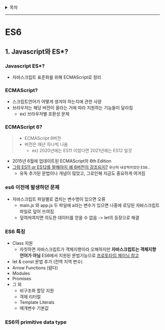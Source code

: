 <details>
  <summary>목차</summary>
  <div markdown="1">

- [ES6](#es6)
  - [1. Javascript와 ES*?](#1-javascript와-es)
    - [Javascript ES*?](#javascript-es)
    - [ECMAScript?](#ecmascript)
    - [ECMAScript 6?](#ecmascript-6)
    - [es6 이전에 발생하던 문제](#es6-이전에-발생하던-문제)
    - [ES6 특징](#es6-특징)
    - [ES6의 primitive data type](#es6의-primitive-data-type)
  </div>
</details>

---

# ES6
## 1. Javascript와 ES*?
### Javascript ES*? 
- 자바스크립트 표준화를 위해 ECMAScript로 정리

### ECMAScript?
- 스크립트언어가 어떻게 생겨야 하는지에 관한 사양
- 브라우저는 해당 버전이 올라는 거에 따라 지원하는 기능들이 달라짐
  - ex) 브라우저별 호환성 문제

### ECMAScript 6?
> - ECMAScript 6버전
> - 버전은 매년 하나씩 나옴
>   - ex) 2020년에는 ES11 이었다면 2021년에는 ES12 일것
- 2015년 6월에 업데이트된 ECMAScript의 6th Edition
- [그럼 ES11 or ES12를 말해야지 왜 6버전이 강조되지?](#es6-이전에-발생하던-문제) <small> 유난히 내성적이었던 ES6...</small>
  - 유독 추가된 문법이나 개념이 많았고, 그로인해 지금도 중요하게 여겨짐

### es6 이전에 발생하던 문제
- 자바스크립트 파일별로 겹치는 변수명이 있으면 오류 
  - main.js 와 app.js 두 파일에 a라는 변수가 있으면 나중에 로딩된 자바스크립트 파일로 덮어 쓰여짐
  - 덮여씌여지면 의도한 데이터를 얻을 수 없음
 -> let의 등장으로 해결
 
 ### ES6 특징
- Class 지원 
  - 자칫하면 자바스크립트가 객체지향이라 오해하지만 **자바스크립트는 객체지향언어가 아님** ES6에서 지원된 문법기능으로 [프로토타입 체이닝 참고](#자바스크립트의-prototype)
- let & const 문법 추가 (전역 지역 변수)
- Arrow Functions (람다)
- Modules
- Promises
- 그 외
  - 비구조화 할당 지원
  - 객체 리터럴
  - Template Literals
  - 매개변수 기본값 

### ES6의 primitive data type
